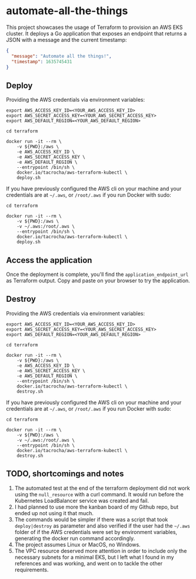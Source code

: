 # automate-all-the-things

This project showcases the usage of Terraform to provision an AWS EKS cluster. It deploys a Go application that exposes an endpoint that returns a JSON with a message and the current timestamp:

```json
{
  "message": "Automate all the things!",
  "timestamp": 1635745431
}
```

## Deploy

Providing the AWS credentials via environment variables:
```shell
export AWS_ACCESS_KEY_ID=<YOUR_AWS_ACCESS_KEY_ID>
export AWS_SECRET_ACCESS_KEY=<YOUR_AWS_SECRET_ACCESS_KEY>
export AWS_DEFAULT_REGION=<YOUR_AWS_DEFAULT_REGION>

cd terraform

docker run -it --rm \
    -v ${PWD}:/aws \
    -e AWS_ACCESS_KEY_ID \
    -e AWS_SECRET_ACCESS_KEY \
    -e AWS_DEFAULT_REGION \
    --entrypoint /bin/sh \
    docker.io/tacrocha/aws-terraform-kubectl \
    deploy.sh
```

If you have previously configured the AWS cli on your machine and your credentials are at `~/.aws`, or `/root/.aws` if you run Docker with sudo:

```shell
cd terraform

docker run -it --rm \
    -v ${PWD}:/aws \
    -v ~/.aws:/root/.aws \
    --entrypoint /bin/sh \
    docker.io/tacrocha/aws-terraform-kubectl \
    deploy.sh
```

## Access the application
Once the deployment is complete, you'll find the `application_endpoint_url` as Terraform output. Copy and paste on your browser to try the application.

## Destroy

Providing the AWS credentials via environment variables:

```shell
export AWS_ACCESS_KEY_ID=<YOUR_AWS_ACCESS_KEY_ID>
export AWS_SECRET_ACCESS_KEY=<YOUR_AWS_SECRET_ACCESS_KEY>
export AWS_DEFAULT_REGION=<YOUR_AWS_DEFAULT_REGION>

cd terraform

docker run -it --rm \
    -v ${PWD}:/aws \
    -e AWS_ACCESS_KEY_ID \
    -e AWS_SECRET_ACCESS_KEY \
    -e AWS_DEFAULT_REGION \
    --entrypoint /bin/sh \
    docker.io/tacrocha/aws-terraform-kubectl \
    destroy.sh
```

If you have previously configured the AWS cli on your machine and your credentials are at `~/.aws`, or `/root/.aws` if you run Docker with sudo:

```shell
cd terraform

docker run -it --rm \
    -v ${PWD}:/aws \
    -v ~/.aws:/root/.aws \
    --entrypoint /bin/sh \
    docker.io/tacrocha/aws-terraform-kubectl \
    destroy.sh
```
## TODO, shortcomings and notes
1) The automated test at the end of the terraform deployment did not work using the `null_resource` with a curl command. It would run before the Kubernetes LoadBalancer service was created and fail.
1) I had planned to use more the kanban board of my Github repo, but ended up not using it that much.
1) The commands would be simpler if there was a script that took `deploy|destroy` as parameter and also verified if the user had the `~/.aws` folder of if the AWS credentials were set by environment variables, generating the docker run command accordingly.
1) The project assumes Linux or MacOS, no Windows.
1) The VPC resource deserved more attention in order to include only the necessary subnets for a minimal EKS, but I left what I found in my references and was working, and went on to tackle the other requirements.
